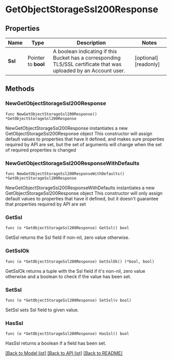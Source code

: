 # GetObjectStorageSsl200Response

## Properties

Name | Type | Description | Notes
------------ | ------------- | ------------- | -------------
**Ssl** | Pointer to **bool** | A boolean indicating if this Bucket has a corresponding TLS/SSL certificate that was uploaded by an Account user. | [optional] [readonly] 

## Methods

### NewGetObjectStorageSsl200Response

`func NewGetObjectStorageSsl200Response() *GetObjectStorageSsl200Response`

NewGetObjectStorageSsl200Response instantiates a new GetObjectStorageSsl200Response object
This constructor will assign default values to properties that have it defined,
and makes sure properties required by API are set, but the set of arguments
will change when the set of required properties is changed

### NewGetObjectStorageSsl200ResponseWithDefaults

`func NewGetObjectStorageSsl200ResponseWithDefaults() *GetObjectStorageSsl200Response`

NewGetObjectStorageSsl200ResponseWithDefaults instantiates a new GetObjectStorageSsl200Response object
This constructor will only assign default values to properties that have it defined,
but it doesn't guarantee that properties required by API are set

### GetSsl

`func (o *GetObjectStorageSsl200Response) GetSsl() bool`

GetSsl returns the Ssl field if non-nil, zero value otherwise.

### GetSslOk

`func (o *GetObjectStorageSsl200Response) GetSslOk() (*bool, bool)`

GetSslOk returns a tuple with the Ssl field if it's non-nil, zero value otherwise
and a boolean to check if the value has been set.

### SetSsl

`func (o *GetObjectStorageSsl200Response) SetSsl(v bool)`

SetSsl sets Ssl field to given value.

### HasSsl

`func (o *GetObjectStorageSsl200Response) HasSsl() bool`

HasSsl returns a boolean if a field has been set.


[[Back to Model list]](../README.md#documentation-for-models) [[Back to API list]](../README.md#documentation-for-api-endpoints) [[Back to README]](../README.md)



